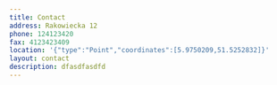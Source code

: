 ```yaml
---
title: Contact
address: Rakowiecka 12
phone: 124123420
fax: 4123423409
location: '{"type":"Point","coordinates":[5.9750209,51.5252832]}'
layout: contact
description: dfasdfasdfd
---
```


